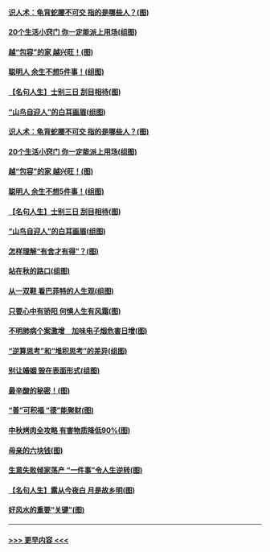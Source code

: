 #### [识人术：龟背蛇腰不可交 指的是哪些人？(图)](../pages/p8/907503.md?t=09162255) 
#### [20个生活小窍门 你一定能派上用场(组图)](../pages/p8/907510.md?t=09162255) 
#### [越“包容”的家 越兴旺！(图)](../pages/p8/907328.md?t=09162255) 
#### [聪明人 余生不想5件事！(组图)](../pages/p8/907364.md?t=09162255) 
#### [【名句人生】士别三日 刮目相待(图)](../pages/p8/906988.md?t=09162255) 
#### [“山鸟自迎人”的白耳画眉(组图)](../pages/p8/907332.md?t=09162255) 
#### [识人术：龟背蛇腰不可交 指的是哪些人？(图)](../pages/p8/907503.md?t=09162255) 
#### [20个生活小窍门 你一定能派上用场(组图)](../pages/p8/907510.md?t=09162255) 
#### [越“包容”的家 越兴旺！(图)](../pages/p8/907328.md?t=09162255) 
#### [聪明人 余生不想5件事！(组图)](../pages/p8/907364.md?t=09162255) 
#### [【名句人生】士别三日 刮目相待(图)](../pages/p8/906988.md?t=09162255) 
#### [“山鸟自迎人”的白耳画眉(组图)](../pages/p8/907332.md?t=09162255) 
#### [怎样理解“有舍才有得”？(图)](../pages/p8/906872.md?t=09162255) 
#### [站在秋的路口(组图)](../pages/p8/906914.md?t=09162255) 
#### [从一双鞋 看巴菲特的人生观(组图)](../pages/p8/907311.md?t=09162255) 
#### [只要心中有骄阳 何惧人生有风霜(图)](../pages/p8/907320.md?t=09162255) 
#### [不明肺病个案激增　加味电子烟危害日增(图)](../pages/p8/907307.md?t=09162255) 
#### [“逆算思考”和“堆积思考”的差异(组图)](../pages/p8/907229.md?t=09162255) 
#### [别让婚姻 毁在表面形式(组图)](../pages/p8/907118.md?t=09162255) 
#### [最辛酸的秘密！(图)](../pages/p8/906327.md?t=09162255) 
#### [“善”可积福 “德”能聚财(图)](../pages/p8/906906.md?t=09162255) 
#### [中秋烤肉全攻略 有害物质降低90%(图)](../pages/p8/907227.md?t=09162255) 
#### [母亲的六块钱(图)](../pages/p8/907107.md?t=09162255) 
#### [生意失败倾家荡产 “一件事”令人生逆转(图)](../pages/p8/907101.md?t=09162255) 
#### [【名句人生】露从今夜白 月是故乡明(图)](../pages/p8/906558.md?t=09162255) 
#### [好风水的重要“关键”(图)](../pages/p8/907087.md?t=09162255) 

----
#### [ >>> 更早内容 <<< ](../indexes/p8-earlier.md)
